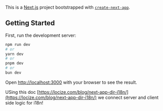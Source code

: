 This is a [Next.js](https://nextjs.org) project bootstrapped with [`create-next-app`](https://nextjs.org/docs/app/api-reference/cli/create-next-app).

## Getting Started

First, run the development server:

```bash
npm run dev
# or
yarn dev
# or
pnpm dev
# or
bun dev
```

Open [http://localhost:3000](http://localhost:3000) with your browser to see the result.

USing this doc [https://locize.com/blog/next-app-dir-i18n/](https://locize.com/blog/next-app-dir-i18n/) we connect server and client side logic for i18n!

